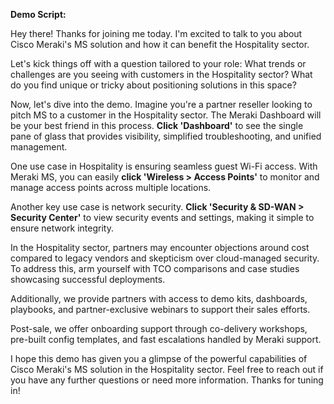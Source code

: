 **Demo Script:**

Hey there! Thanks for joining me today. I'm excited to talk to you about Cisco Meraki's MS solution and how it can benefit the Hospitality sector.

Let's kick things off with a question tailored to your role: What trends or challenges are you seeing with customers in the Hospitality sector? What do you find unique or tricky about positioning solutions in this space?

Now, let's dive into the demo. Imagine you're a partner reseller looking to pitch MS to a customer in the Hospitality sector. The Meraki Dashboard will be your best friend in this process. **Click 'Dashboard'** to see the single pane of glass that provides visibility, simplified troubleshooting, and unified management.

One use case in Hospitality is ensuring seamless guest Wi-Fi access. With Meraki MS, you can easily **click 'Wireless > Access Points'** to monitor and manage access points across multiple locations.

Another key use case is network security. **Click 'Security & SD-WAN > Security Center'** to view security events and settings, making it simple to ensure network integrity.

In the Hospitality sector, partners may encounter objections around cost compared to legacy vendors and skepticism over cloud-managed security. To address this, arm yourself with TCO comparisons and case studies showcasing successful deployments.

Additionally, we provide partners with access to demo kits, dashboards, playbooks, and partner-exclusive webinars to support their sales efforts.

Post-sale, we offer onboarding support through co-delivery workshops, pre-built config templates, and fast escalations handled by Meraki support.

I hope this demo has given you a glimpse of the powerful capabilities of Cisco Meraki's MS solution in the Hospitality sector. Feel free to reach out if you have any further questions or need more information. Thanks for tuning in!